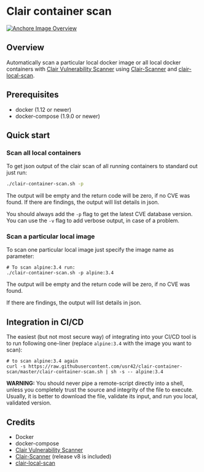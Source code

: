 # Clair container scan

[![Anchore Image Overview](https://anchore.io/service/badges/image/923800b84ee17ca944dd7b09abf304b3aee111fa80543b2b6c536352a582429f)](https://anchore.io/image/dockerhub/usr42%2Fclair-container-scan%3Alatest)

## Overview
Automatically scan a particular local docker image or all local docker containers with [Clair Vulnerability Scanner](https://github.com/coreos/clair) using [Clair-Scanner](https://github.com/arminc/clair-scanner) and [clair-local-scan](https://github.com/arminc/clair-local-scan).

## Prerequisites
* docker (1.12 or newer)
* docker-compose (1.9.0 or newer)

## Quick start
### Scan all local containers
To get json output of the clair scan of all running containers to standard out just run:
```bash
./clair-container-scan.sh -p
```
The output will be empty and the return code will be zero, if no CVE was found.
If there are findings, the output will list details in json.

You should always add the `-p` flag to get the latest CVE database version.
You can use the `-v` flag to add verbose output, in case of a problem.
### Scan a particular local image
To scan one particular local image just specify the image name as parameter:
```
# To scan alpine:3.4 run:
./clair-container-scan.sh -p alpine:3.4
```

The output will be empty and the return code will be zero, if no CVE was found.

If there are findings, the output will list details in json.

## Integration in CI/CD

The easiest (but not most secure way) of integrating into your CI/CD tool is to run following one-liner (replace `alpine:3.4` with the image you want to scan):
```
# to scan alpine:3.4 again
curl -s https://raw.githubusercontent.com/usr42/clair-container-scan/master/clair-container-scan.sh | sh -s -- alpine:3.4
```

__WARNING:__ You should never pipe a remote-script directly into a shell, unless you completely trust the source and integrity of the file to execute. Usually, it is better to download the file, validate its input, and run you local, validated version.

## Credits
* Docker
* docker-compose
* [Clair Vulnerability Scanner](https://github.com/coreos/clair)
* [Clair-Scanner](https://github.com/arminc/clair-scanner) (release v8 is included)
* [clair-local-scan](https://github.com/arminc/clair-local-scan)
